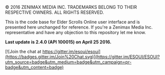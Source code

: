 © 2016 ZENIMAX MEDIA INC. TRADEMARKS BELONG TO THEIR RESPECTIVE OWNERS. ALL RIGHTS RESERVED.

This is the code base for Elder Scrolls Online user interface and is presented here unchanged for reference. If you're a Zenimax Media Inc. representative and have any objection to this repository let me know.

**Last update is 2.4.0 (API 100015) on April 25 2016.**

[![Join the chat at https://gitter.im/esoui/esoui](https://badges.gitter.im/Join%20Chat.svg)](https://gitter.im/ESOUI/ESOUI?utm_source=badge&utm_medium=badge&utm_campaign=pr-badge&utm_content=badge)
